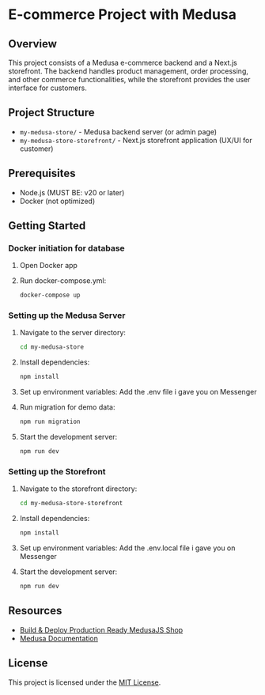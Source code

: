 # E-commerce Project with Medusa

## Overview
This project consists of a Medusa e-commerce backend and a Next.js storefront. The backend handles product management, order processing, and other commerce functionalities, while the storefront provides the user interface for customers.

## Project Structure
- `my-medusa-store/` - Medusa backend server (or admin page)
- `my-medusa-store-storefront/` - Next.js storefront application (UX/UI for customer)

## Prerequisites
- Node.js (MUST BE: v20 or later)
- Docker (not optimized)

## Getting Started

### Docker initiation for database
1. Open Docker app

2. Run docker-compose.yml:
   ```bash
   docker-compose up
   ```

### Setting up the Medusa Server
1. Navigate to the server directory:
   ```bash
   cd my-medusa-store
   ```

2. Install dependencies:
   ```bash
   npm install
   ```

3. Set up environment variables: Add the .env file i gave you on Messenger

4. Run migration for demo data:
   ```bash
   npm run migration
   ```

5. Start the development server:
   ```bash
   npm run dev
   ```

### Setting up the Storefront
1. Navigate to the storefront directory:
   ```bash
   cd my-medusa-store-storefront
   ```

2. Install dependencies:
   ```bash
   npm install
   ```

3. Set up environment variables: Add the .env.local file i gave you on Messenger

4. Start the development server:
   ```bash
   npm run dev
   ```

## Resources
- [Build & Deploy Production Ready MedusaJS Shop](https://www.youtube.com/watch?v=XjMWSwoAOQc)
- [Medusa Documentation](https://docs.medusajs.com/learn)

## License
This project is licensed under the [MIT License](my-medusa-store-storefront/LICENSE).